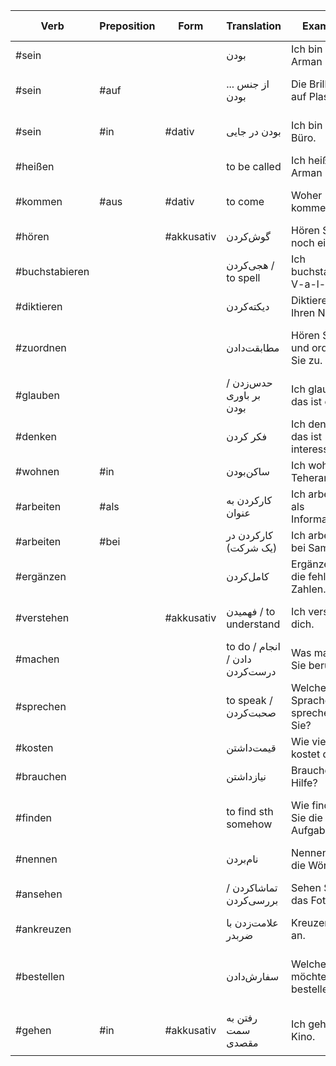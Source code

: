 
| Verb           | Preposition | Form       | Translation                    | Example                            | Example Translation                  | Tags              |
| -------------- | ----------- | ---------- | ------------------------------ | ---------------------------------- | ------------------------------------ | ----------------- |
| #sein          |             |            | بودن                           | Ich bin Arman                      | I'm Arman                            | #معرفی            |
| #sein          | #auf        |            | از جنس ... بودن                | Die Brille ist auf Plastik.        | این عینک از جنس پلاستیکه.            | #جنس #خرید #اشیاء |
| #sein          | #in         | #dativ     | بودن در جایی                   | Ich bin im Büro.                   | من در دفترکار هستم.                  | #مکان             |
| #heißen        |             |            | to be called                   | Ich heiße Arman                    | I'm called Arman.                    | #معرفی            |
| #kommen        | #aus        | #dativ     | to come                        | Woher kommen Sie?                  | Where do you come from?              | #معرفی            |
| #hören         |             | #akkusativ | گوش‌کردن                       | Hören Sie noch einmal.             | یک بار دیگه گوش کنید.                |                   |
| #buchstabieren |             |            | هجی‌کردن / to spell            | Ich buchstabiere: V-a-l-...        | من هجی میکنم                         | #معرفی            |
| #diktieren     |             |            | دیکته‌کردن                     | Diktieren Sie Ihren Namen.         | اسامی‌تون رو بنویسید.                | #نوشتن            |
| #zuordnen      |             |            | مطابقت‌دادن                    | Hören Sie und ordnen Sie zu.       | گوش کنید و (موارد را) مطابقت دهید.   | #جداشدنی          |
| #glauben       |             |            | حدس‌زدن / بر باوری بودن        | Ich glaube, das ist ein P.         | من حدس میزنم اون یک پی هست.          | #اظهارنظر         |
| #denken        |             |            | فکر کردن                       | Ich denke, das ist interessant.    | من فکر میکنم اون جذابه.              | #اظهارنظر         |
| #wohnen        | #in         |            | ساکن‌بودن                      | Ich wohne in Teheran.              | من ساکن تهران هستم.                  | #سکونت #مکان      |
| #arbeiten      | #als        |            | کارکردن به عنوان               | Ich arbeite als Informatiker.      | I work as a computer scientist.      | #شغل #کار         |
| #arbeiten      | #bei        |            | کارکردن در (یک شرکت)           | Ich arbeite bei Samsung.           | I work at samsung.                   | #شغل #کار         |
| #ergänzen      |             |            | کامل‌کردن                      | Ergänzen Sie die fehlenden Zahlen. | Fill in the missing numbers.         |                   |
| #verstehen     |             | #akkusativ | فهمیدن / to understand         | Ich verstehe dich.                 | I understand you.                    |                   |
| #machen        |             |            | to do / انجام دادن / درست‌کردن | Was machen Sie beruflich?          | What's your job?                     |                   |
| #sprechen      |             |            | to speak / صحبت‌کردن           | Welche Sprachen sprechen Sie?      | Which languages do you speak?        | #معرفی #زبان      |
| #kosten        |             |            | قیمت‌داشتن                     | Wie viel kostet das?               | اون قیمتش چقدره؟                     | #خرید #پول        |
| #brauchen      |             |            | نیازداشتن                      | Brauchen Sie Hilfe?                | کمک نیاز دارید؟                      |                   |
| #finden        |             |            | to find sth somehow            | Wie finden Sie die Aufgabe?        | How do you find the exercise?        | #اظهارنظر         |
| #nennen        |             |            | نام‌بردن                       | Nennen Sie die Wörter.             | کلمه‌ها رو نام ببرید.                |                   |
| #ansehen       |             |            | تماشاکردن / بررسی‌کردن         | Sehen Sie das Foto an.             | اون تصویر رو نگاه کنید (با دقت).     | #جداشدنی #دیدن    |
| #ankreuzen     |             |            | علامت‌زدن با ضربدر             | Kreuzen Sie an.                    | ضربدر بزنید.                         | #جداشدنی          |
| #bestellen     |             |            | سفارش‌دادن                     | Welche Uhr möchten Sie bestellen?  | Which watch would you like to order? | #خرید             |
| #gehen         | #in         | #akkusativ | رفتن به سمت مقصدی              | Ich gehe ins Kino.                 | من به سینما میرم.                    | #پرکاربرد         |
|                |             |            |                                |                                    |                                      |                   |
